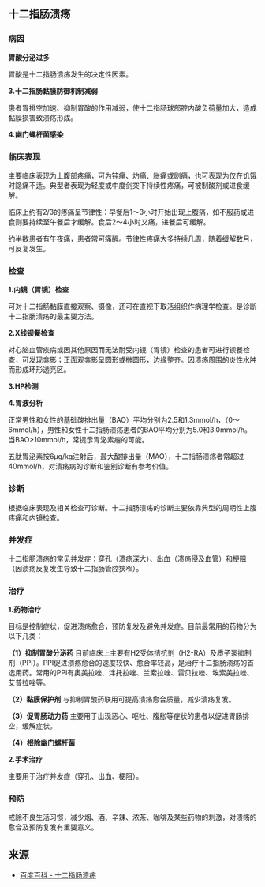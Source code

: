 

## 十二指肠溃疡

### 病因

**胃酸分泌过多**

胃酸是十二指肠溃疡发生的决定性因素。

**3.十二指肠黏膜防御机制减弱**

患者胃排空加速、抑制胃酸的作用减弱，使十二指肠球部腔内酸负荷量加大，造成黏膜损害致溃疡形成。

**4.幽门螺杆菌感染**

### 临床表现

主要临床表现为上腹部疼痛，可为钝痛、灼痛、胀痛或剧痛，也可表现为仅在饥饿时隐痛不适。典型者表现为轻度或中度剑突下持续性疼痛，可被制酸剂或进食缓解。

临床上约有2/3的疼痛呈节律性：早餐后1～3小时开始出现上腹痛，如不服药或进食则要持续至午餐后才缓解。食后2～4小时又痛，进餐后可缓解。

约半数患者有午夜痛，患者常可痛醒。节律性疼痛大多持续几周，随着缓解数月，可反复发生。

### 检查

**1.内镜（胃镜）检查**

可对十二指肠黏膜直接观察、摄像，还可在直视下取活组织作病理学检查。是诊断十二指肠溃疡的最主要方法。

**2.X线钡餐检查**

对心脑血管疾病或因其他原因而无法耐受内镜（胃镜）检查的患者可进行钡餐检查，可发现龛影；正面观龛影呈圆形或椭圆形，边缘整齐。因溃疡周围的炎性水肿而形成环形透亮区。

**3.HP检测**

**4.胃液分析**

正常男性和女性的基础酸排出量（BAO）平均分别为2.5和1.3mmol/h，（0～6mmol/h），男性和女性十二指肠溃疡患者的BAO平均分别为5.0和3.0mmol/h。当BAO>10mmol/h，常提示胃泌素瘤的可能。

五肽胃泌素按6μg/kg注射后，最大酸排出量（MAO），十二指肠溃疡者常超过40mmol/h，对溃疡病的诊断和鉴别诊断有参考价值。

### 诊断

根据临床表现及相关检查可诊断。十二指肠溃疡的诊断主要依靠典型的周期性上腹疼痛和内镜检查。

### 并发症

十二指肠溃疡的常见并发症：穿孔（溃疡深大）、出血（溃疡侵及血管）和梗阻（因溃疡反复发生导致十二指肠管腔狭窄）。

### 治疗

**1.药物治疗**

目标是控制症状，促进溃疡愈合，预防复发及避免并发症。目前最常用的药物分为以下几类：

**（1）抑制胃酸分泌药** 目前临床上主要有H2受体拮抗剂（H2-RA）及质子泵抑制剂（PPI）。PPI促进溃疡愈合的速度较快、愈合率较高，是治疗十二指肠溃疡的首选用药。常用的PPI有奥美拉唑、泮托拉唑、兰索拉唑、雷贝拉唑、埃索美拉唑、艾普拉唑等。

**（2）黏膜保护剂** 与抑制胃酸药联用可提高溃疡愈合质量，减少溃疡复发。

**（3）促胃肠动力药** 主要用于出现恶心、呕吐、腹胀等症状的患者以促进胃肠排空，缓解症状。

**（4）根除幽门螺杆菌**

**2.手术治疗**

主要用于治疗并发症（穿孔、出血、梗阻）。

### 预防

戒除不良生活习惯，减少烟、酒、辛辣、浓茶、咖啡及某些药物的刺激，对溃疡的愈合及预防复发有重要意义。

## 来源

- [百度百科 - 十二指肠溃疡](https://baike.baidu.com/item/%E5%8D%81%E4%BA%8C%E6%8C%87%E8%82%A0%E6%BA%83%E7%96%A1) 

